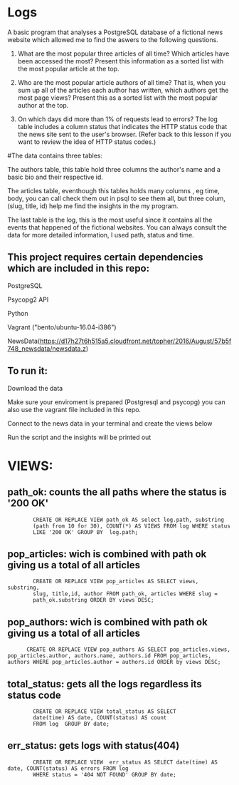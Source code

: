 # Logs





 
A basic program that analyses a PostgreSQL database of a fictional news website which allowed me to find the aswers to the following questions.



1. What are the most popular three articles of all time? Which articles have been accessed the most? Present this information as a sorted list with the most popular article at the top.

2. Who are the most popular article authors of all time? That is, when you sum up all of the articles each author has written, which authors get the most page views? Present this as a sorted list with the most popular author at the top.

3. On which days did more than 1% of requests lead to errors? The log table includes a column status that indicates the HTTP status code that the news site sent to the user's browser. (Refer back to this lesson if you want to review the idea of HTTP status codes.)





#The data contains three tables:

The authors table, this table hold three columns the author's name and a basic bio and their respective id.

The articles table, eventhough this tables holds many columns , eg time, body, you can call check them out in psql to see them all, but three colum, (slug, title, id)   help me find the insights in the my program.

The last table is the log, this is the most useful since it contains all the events that happened of the fictional websites. You can always consult the data for more detailed information, I used path, status and time.  	
 


## This project requires certain dependencies which are included in this repo:

PostgreSQL 

Psycopg2 API

Python 

Vagrant ("bento/ubuntu-16.04-i386")

NewsData(https://d17h27t6h515a5.cloudfront.net/topher/2016/August/57b5f748_newsdata/newsdata.z)



## To run it:

Download the data

Make sure your enviroment is prepared (Postgresql and psycopg) you can also use the vagrant file included in this repo.

Connect to the news data in your terminal and create the views below 

Run the script and the insights will be printed out









# VIEWS:


## path_ok: counts the all paths where the status is '200 OK'
 
            CREATE OR REPLACE VIEW path_ok AS select log.path, substring
            (path from 10 for 30), COUNT(*) AS VIEWS FROM log WHERE status
            LIKE '200 OK' GROUP BY  log.path; 


## pop_articles: wich is combined with path ok giving us a total of all articles

            CREATE OR REPLACE VIEW pop_articles AS SELECT views, substring,
            slug, title,id, author FROM path_ok, articles WHERE slug =
            path_ok.substring ORDER BY views DESC;


## pop_authors: wich is combined with path ok giving us a total of all articles

          CREATE OR REPLACE VIEW pop_authors AS SELECT pop_articles.views, pop_articles.author, authors.name, authors.id FROM pop_articles, authors WHERE pop_articles.author = authors.id ORDER by views DESC;

## total_status: gets all the logs regardless its status code
            
            CREATE OR REPLACE VIEW total_status AS SELECT  
            date(time) AS date, COUNT(status) AS count
            FROM log  GROUP BY date;


## err_status: gets logs with status(404)

            CREATE OR REPLACE VIEW  err_status AS SELECT date(time) AS date, COUNT(status) AS errors FROM log
            WHERE status = '404 NOT FOUND' GROUP BY date;




